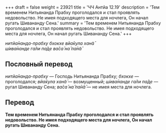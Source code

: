 +++
draft = false
weight = 23921
title = 'ЧЧ Антйа 12.19'
description = 'Тем временем Нитьянанда Прабху проголодался и стал проявлять недовольство. Не имея подходящего места для ночлега, Он начал ругать Шивананду Сена.'
summary = 'Тем временем Нитьянанда Прабху проголодался и стал проявлять недовольство. Не имея подходящего места для ночлега, Он начал ругать Шивананду Сена.'
+++

_нитйа̄нанда-прабху бхокхе вйа̄кула хан̃а̄  
ш́ива̄нанде га̄ли па̄д̣е ва̄са̄ на̄ па̄н̃а̄_

## Пословный перевод

_нитйа̄нанда_\-_прабху_ — Господь Нитьянанда Прабху; _бхокхе_ — проголодался; _вйа̄кула_ _хан̃а̄_ — возмущенный; _ш́ива̄нанде_ _га̄ли_ _па̄д̣е_ — ругал Шивананду Сена; _ва̄са̄_ _на̄_ _па̄н̃а̄_ — не имея места для ночлега.

## Перевод

**Тем временем Нитьянанда Прабху проголодался и стал проявлять недовольство. Не имея подходящего места для ночлега, Он начал ругать Шивананду Сена.**
